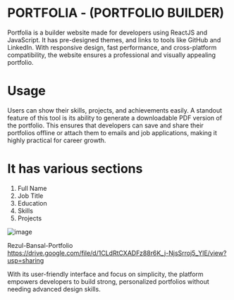 # PORTFOLIA - (PORTFOLIO BUILDER)

Portfolia is a builder website made for developers using ReactJS and JavaScript. It has pre-designed themes, and links to tools like GitHub and LinkedIn.  With responsive design, fast performance, and cross-platform compatibility, the website ensures a professional and visually appealing portfolio.

# Usage

Users can show their skills, projects, and achievements easily. A standout feature of this tool is its ability to generate a downloadable PDF version of the portfolio. This ensures that developers can save and share their portfolios offline or attach them to emails and job applications, making it highly practical for career growth. 

# It has various sections 
1) Full Name
2) Job Title
3) Education
4) Skills
5) Projects

![image](https://github.com/user-attachments/assets/9dc6dcd6-ef20-40ca-a2d7-9b50440ef3ca)

Rezul-Bansal-Portfolio
https://drive.google.com/file/d/1CLdRtCXADFz88r6K_j-NjsSrroj5_YlE/view?usp=sharing

With its user-friendly interface and focus on simplicity, the platform empowers developers to build strong, personalized portfolios without needing advanced design skills.
